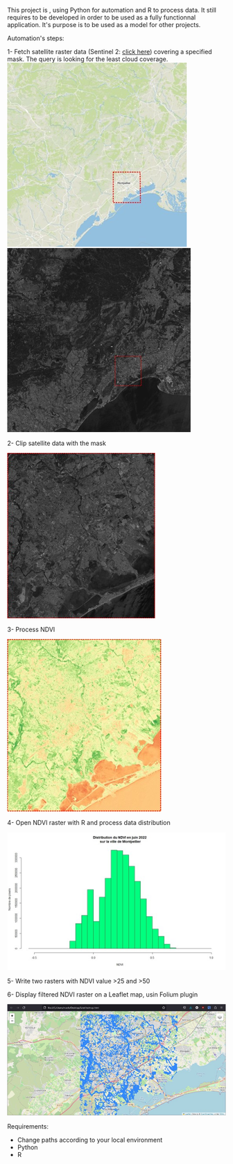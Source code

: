 This project is , using Python for automation and R to process data.
It still requires to be developed in order to be used as a fully functionnal application.
It's purpose is to be used as a model for other projects.

Automation's steps:

  1- Fetch satellite raster data (Sentinel 2: [click here](https://scihub.copernicus.eu/dhus)) covering a specified mask. The query is looking for the least cloud coverage.
  ![Mask](./illustrations/area_mask.jpg)
  ![Sentinel2](./illustrations/sentinel2_bands.jpg)
  
  2- Clip satellite data with the mask
  
  ![Clip mask](./illustrations/mask_clip.jpg)
  
  3- Process NDVI
  
  ![NDVI](./illustrations/NDVI.jpg)
  
  4- Open NDVI raster with R and process data distribution
  
  ![NDVI distribution](./illustrations/NDVI_distribution.jpg)
  
  5- Write two rasters with NDVI value >25 and >50
  
  6- Display filtered NDVI raster on a Leaflet map, usin Folium plugin
  
  ![Leaflet](./illustrations/NDVI_leaflet.jpg)
  
Requirements:

  - Change paths according to your local environment
  - Python
  - R
